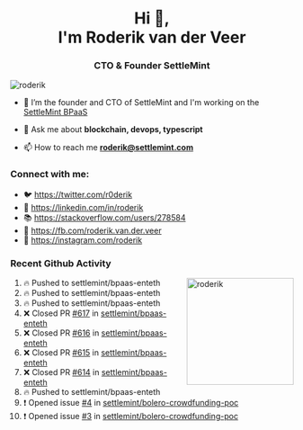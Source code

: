 <h1 align="center">Hi 👋,<br/> I'm Roderik van der Veer</h1>
<h3 align="center">CTO & Founder SettleMint</h3>

<p align="left"> <img src="https://komarev.com/ghpvc/?username=roderik" alt="roderik" /> </p>

- 🔭 I’m the founder and CTO of SettleMint and I'm working on the [SettleMint BPaaS](https://settlemint.com)

- 💬 Ask me about **blockchain, devops, typescript**

- 📫 How to reach me **roderik@settlemint.com**



### Connect with me:

- 🐦 https://twitter.com/r0derik
- 🏢 https://linkedin.com/in/roderik
- 📚 https://stackoverflow.com/users/278584
- 🙊 https://fb.com/roderik.van.der.veer
- 📸 https://instagram.com/roderik

### Recent Github Activity
<img src="https://github-readme-stats.vercel.app/api?username=roderik&show_icons=true&count_private=true" alt="roderik" align="right" height="190" />

<!--START_SECTION:activity-->
1. 🔥 Pushed to settlemint/bpaas-enteth
2. 🔥 Pushed to settlemint/bpaas-enteth
3. 🔥 Pushed to settlemint/bpaas-enteth
4. ❌ Closed PR [#617](https://github.com/settlemint/bpaas-enteth/pull/617) in [settlemint/bpaas-enteth](https://github.com/settlemint/bpaas-enteth)
5. ❌ Closed PR [#616](https://github.com/settlemint/bpaas-enteth/pull/616) in [settlemint/bpaas-enteth](https://github.com/settlemint/bpaas-enteth)
6. ❌ Closed PR [#615](https://github.com/settlemint/bpaas-enteth/pull/615) in [settlemint/bpaas-enteth](https://github.com/settlemint/bpaas-enteth)
7. ❌ Closed PR [#614](https://github.com/settlemint/bpaas-enteth/pull/614) in [settlemint/bpaas-enteth](https://github.com/settlemint/bpaas-enteth)
8. 🔥 Pushed to settlemint/bpaas-enteth
9. ❗️ Opened issue [#4](https://github.com/settlemint/bolero-crowdfunding-poc/issues/4) in [settlemint/bolero-crowdfunding-poc](https://github.com/settlemint/bolero-crowdfunding-poc)
10. ❗️ Opened issue [#3](https://github.com/settlemint/bolero-crowdfunding-poc/issues/3) in [settlemint/bolero-crowdfunding-poc](https://github.com/settlemint/bolero-crowdfunding-poc)
<!--END_SECTION:activity-->